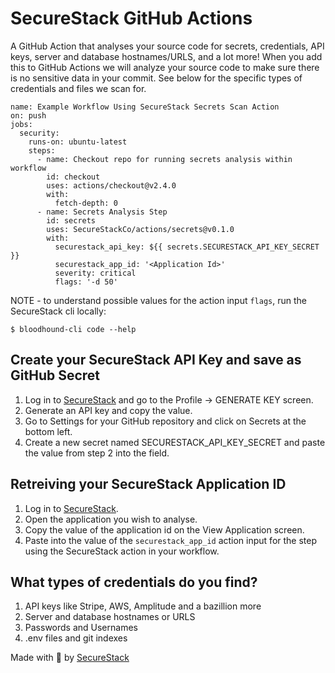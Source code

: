 # SecureStack GitHub Actions

A GitHub Action that analyses your source code for secrets, credentials, API keys, server and database hostnames/URLS, and a lot more!  When you add this to GitHub Actions we will analyze your source code to make sure there is no sensitive data in your commit. See below for the specific types of credentials and files we scan for.

```
name: Example Workflow Using SecureStack Secrets Scan Action
on: push
jobs:
  security:
    runs-on: ubuntu-latest
    steps:
      - name: Checkout repo for running secrets analysis within workflow
        id: checkout
        uses: actions/checkout@v2.4.0
        with:
          fetch-depth: 0
      - name: Secrets Analysis Step
        id: secrets
        uses: SecureStackCo/actions/secrets@v0.1.0
        with:
          securestack_api_key: ${{ secrets.SECURESTACK_API_KEY_SECRET }}
          securestack_app_id: '<Application Id>'
          severity: critical
          flags: '-d 50'
```
NOTE - to understand possible values for the action input `flags`, run the SecureStack cli locally:

`$ bloodhound-cli code --help`

## Create your SecureStack API Key and save as GitHub Secret

1. Log in to [SecureStack](https://app.securestack.com) and go to the Profile -> GENERATE KEY screen.
2. Generate an API key and copy the value.
3. Go to Settings for your GitHub repository and click on Secrets at the bottom left.
4. Create a new secret named SECURESTACK_API_KEY_SECRET and paste the value from step 2 into the field.

## Retreiving your SecureStack Application ID

1. Log in to [SecureStack](https://app.securestack.com).
2. Open the application you wish to analyse.
3. Copy the value of the application id on the View Application screen.
4. Paste into the value of the `securestack_app_id` action input for the step using the SecureStack action in your workflow.

## What types of credentials do you find?
1. API keys like Stripe, AWS, Amplitude and a bazillion more
2. Server and database hostnames or URLS
3. Passwords and Usernames
4. .env files and git indexes

Made with 💜  by [SecureStack](https://securestack.com)
